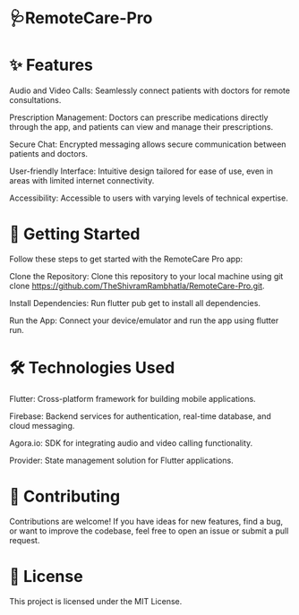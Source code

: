 # 🩺RemoteCare-Pro
# ✨ Features
Audio and Video Calls: Seamlessly connect patients with doctors for remote consultations.
        
Prescription Management: Doctors can prescribe medications directly through the app, and patients can view and manage their prescriptions.

Secure Chat: Encrypted messaging allows secure communication between patients and doctors.

User-friendly Interface: Intuitive design tailored for ease of use, even in areas with limited internet connectivity.  
 
Accessibility: Accessible to users with varying levels of technical expertise.  

# 🚀 Getting Started
Follow these steps to get started with the RemoteCare Pro app:

Clone the Repository: Clone this repository to your local machine using git clone https://github.com/TheShivramRambhatla/RemoteCare-Pro.git.

Install Dependencies: Run flutter pub get to install all dependencies.
  
Run the App: Connect your device/emulator and run the app using flutter run.

# 🛠️ Technologies Used

Flutter: Cross-platform framework for building mobile applications.
   
Firebase: Backend services for authentication, real-time database, and cloud messaging.

Agora.io: SDK for integrating audio and video calling functionality.

Provider: State management solution for Flutter applications.

# 🤝 Contributing

Contributions are welcome! If you have ideas for new features, find a bug, or want to improve the codebase, feel free to open an issue or submit a pull request.

# 📄 License
This project is licensed under the MIT License.
